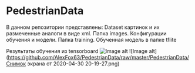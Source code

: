 # PedestrianData

В данном репозитории представлены: Dataset картинок и их размеченные аналоги в виде xml. Папка images.
Конфигурации обучения и модели. Папка training.
Обученная модель в папке tflite

Результаты обучения из tensorboard
![Image alt](https://github.com/AlexFox63/PedestrianData/raw/master/PedestrianData/Снимокэкранаот2020-04-3020-19-17.png)
![Image alt](https://github.com/AlexFox63/PedestrianData/raw/master/PedestrianData/Снимок экрана от 2020-04-30 20-19-27.png)
